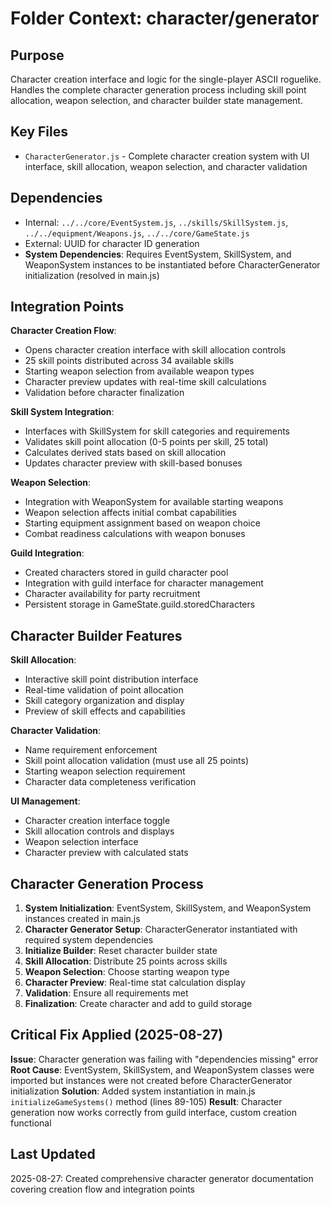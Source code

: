 # Folder Context: character/generator

## Purpose
Character creation interface and logic for the single-player ASCII roguelike. Handles the complete character generation process including skill point allocation, weapon selection, and character builder state management.

## Key Files
- `CharacterGenerator.js` - Complete character creation system with UI interface, skill allocation, weapon selection, and character validation

## Dependencies
- Internal: `../../core/EventSystem.js`, `../skills/SkillSystem.js`, `../../equipment/Weapons.js`, `../../core/GameState.js`
- External: UUID for character ID generation
- **System Dependencies**: Requires EventSystem, SkillSystem, and WeaponSystem instances to be instantiated before CharacterGenerator initialization (resolved in main.js)

## Integration Points
**Character Creation Flow**:
- Opens character creation interface with skill allocation controls
- 25 skill points distributed across 34 available skills
- Starting weapon selection from available weapon types
- Character preview updates with real-time skill calculations
- Validation before character finalization

**Skill System Integration**:
- Interfaces with SkillSystem for skill categories and requirements
- Validates skill point allocation (0-5 points per skill, 25 total)
- Calculates derived stats based on skill allocation
- Updates character preview with skill-based bonuses

**Weapon Selection**:
- Integration with WeaponSystem for available starting weapons
- Weapon selection affects initial combat capabilities
- Starting equipment assignment based on weapon choice
- Combat readiness calculations with weapon bonuses

**Guild Integration**:
- Created characters stored in guild character pool
- Integration with guild interface for character management
- Character availability for party recruitment
- Persistent storage in GameState.guild.storedCharacters

## Character Builder Features
**Skill Allocation**:
- Interactive skill point distribution interface
- Real-time validation of point allocation
- Skill category organization and display
- Preview of skill effects and capabilities

**Character Validation**:
- Name requirement enforcement
- Skill point allocation validation (must use all 25 points)
- Starting weapon selection requirement
- Character data completeness verification

**UI Management**:
- Character creation interface toggle
- Skill allocation controls and displays
- Weapon selection interface
- Character preview with calculated stats

## Character Generation Process
1. **System Initialization**: EventSystem, SkillSystem, and WeaponSystem instances created in main.js
2. **Character Generator Setup**: CharacterGenerator instantiated with required system dependencies
3. **Initialize Builder**: Reset character builder state
4. **Skill Allocation**: Distribute 25 points across skills
5. **Weapon Selection**: Choose starting weapon type
6. **Character Preview**: Real-time stat calculation display
7. **Validation**: Ensure all requirements met
8. **Finalization**: Create character and add to guild storage

## Critical Fix Applied (2025-08-27)
**Issue**: Character generation was failing with "dependencies missing" error
**Root Cause**: EventSystem, SkillSystem, and WeaponSystem classes were imported but instances were not created before CharacterGenerator initialization
**Solution**: Added system instantiation in main.js `initializeGameSystems()` method (lines 89-105)
**Result**: Character generation now works correctly from guild interface, custom creation functional

## Last Updated
2025-08-27: Created comprehensive character generator documentation covering creation flow and integration points